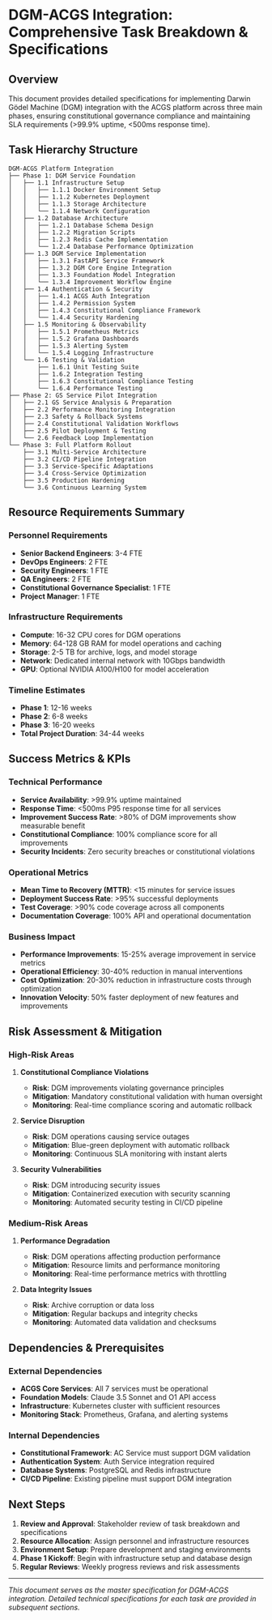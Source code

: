 # DGM-ACGS Integration: Comprehensive Task Breakdown & Specifications

## Overview

This document provides detailed specifications for implementing Darwin Gödel Machine (DGM) integration with the ACGS platform across three main phases, ensuring constitutional governance compliance and maintaining SLA requirements (>99.9% uptime, <500ms response time).

## Task Hierarchy Structure

```
DGM-ACGS Platform Integration
├── Phase 1: DGM Service Foundation
│   ├── 1.1 Infrastructure Setup
│   │   ├── 1.1.1 Docker Environment Setup
│   │   ├── 1.1.2 Kubernetes Deployment
│   │   ├── 1.1.3 Storage Architecture
│   │   └── 1.1.4 Network Configuration
│   ├── 1.2 Database Architecture
│   │   ├── 1.2.1 Database Schema Design
│   │   ├── 1.2.2 Migration Scripts
│   │   ├── 1.2.3 Redis Cache Implementation
│   │   └── 1.2.4 Database Performance Optimization
│   ├── 1.3 DGM Service Implementation
│   │   ├── 1.3.1 FastAPI Service Framework
│   │   ├── 1.3.2 DGM Core Engine Integration
│   │   ├── 1.3.3 Foundation Model Integration
│   │   └── 1.3.4 Improvement Workflow Engine
│   ├── 1.4 Authentication & Security
│   │   ├── 1.4.1 ACGS Auth Integration
│   │   ├── 1.4.2 Permission System
│   │   ├── 1.4.3 Constitutional Compliance Framework
│   │   └── 1.4.4 Security Hardening
│   ├── 1.5 Monitoring & Observability
│   │   ├── 1.5.1 Prometheus Metrics
│   │   ├── 1.5.2 Grafana Dashboards
│   │   ├── 1.5.3 Alerting System
│   │   └── 1.5.4 Logging Infrastructure
│   └── 1.6 Testing & Validation
│       ├── 1.6.1 Unit Testing Suite
│       ├── 1.6.2 Integration Testing
│       ├── 1.6.3 Constitutional Compliance Testing
│       └── 1.6.4 Performance Testing
├── Phase 2: GS Service Pilot Integration
│   ├── 2.1 GS Service Analysis & Preparation
│   ├── 2.2 Performance Monitoring Integration
│   ├── 2.3 Safety & Rollback Systems
│   ├── 2.4 Constitutional Validation Workflows
│   ├── 2.5 Pilot Deployment & Testing
│   └── 2.6 Feedback Loop Implementation
└── Phase 3: Full Platform Rollout
    ├── 3.1 Multi-Service Architecture
    ├── 3.2 CI/CD Pipeline Integration
    ├── 3.3 Service-Specific Adaptations
    ├── 3.4 Cross-Service Optimization
    ├── 3.5 Production Hardening
    └── 3.6 Continuous Learning System
```

## Resource Requirements Summary

### Personnel Requirements
- **Senior Backend Engineers**: 3-4 FTE
- **DevOps Engineers**: 2 FTE
- **Security Engineers**: 1 FTE
- **QA Engineers**: 2 FTE
- **Constitutional Governance Specialist**: 1 FTE
- **Project Manager**: 1 FTE

### Infrastructure Requirements
- **Compute**: 16-32 CPU cores for DGM operations
- **Memory**: 64-128 GB RAM for model operations and caching
- **Storage**: 2-5 TB for archive, logs, and model storage
- **Network**: Dedicated internal network with 10Gbps bandwidth
- **GPU**: Optional NVIDIA A100/H100 for model acceleration

### Timeline Estimates
- **Phase 1**: 12-16 weeks
- **Phase 2**: 6-8 weeks
- **Phase 3**: 16-20 weeks
- **Total Project Duration**: 34-44 weeks

## Success Metrics & KPIs

### Technical Performance
- **Service Availability**: >99.9% uptime maintained
- **Response Time**: <500ms P95 response time for all services
- **Improvement Success Rate**: >80% of DGM improvements show measurable benefit
- **Constitutional Compliance**: 100% compliance score for all improvements
- **Security Incidents**: Zero security breaches or constitutional violations

### Operational Metrics
- **Mean Time to Recovery (MTTR)**: <15 minutes for service issues
- **Deployment Success Rate**: >95% successful deployments
- **Test Coverage**: >90% code coverage across all components
- **Documentation Coverage**: 100% API and operational documentation

### Business Impact
- **Performance Improvements**: 15-25% average improvement in service metrics
- **Operational Efficiency**: 30-40% reduction in manual interventions
- **Cost Optimization**: 20-30% reduction in infrastructure costs through optimization
- **Innovation Velocity**: 50% faster deployment of new features and improvements

## Risk Assessment & Mitigation

### High-Risk Areas
1. **Constitutional Compliance Violations**
   - **Risk**: DGM improvements violating governance principles
   - **Mitigation**: Mandatory constitutional validation with human oversight
   - **Monitoring**: Real-time compliance scoring and automatic rollback

2. **Service Disruption**
   - **Risk**: DGM operations causing service outages
   - **Mitigation**: Blue-green deployment with automatic rollback
   - **Monitoring**: Continuous SLA monitoring with instant alerts

3. **Security Vulnerabilities**
   - **Risk**: DGM introducing security issues
   - **Mitigation**: Containerized execution with security scanning
   - **Monitoring**: Automated security testing in CI/CD pipeline

### Medium-Risk Areas
1. **Performance Degradation**
   - **Risk**: DGM operations affecting production performance
   - **Mitigation**: Resource limits and performance monitoring
   - **Monitoring**: Real-time performance metrics with throttling

2. **Data Integrity Issues**
   - **Risk**: Archive corruption or data loss
   - **Mitigation**: Regular backups and integrity checks
   - **Monitoring**: Automated data validation and checksums

## Dependencies & Prerequisites

### External Dependencies
- **ACGS Core Services**: All 7 services must be operational
- **Foundation Models**: Claude 3.5 Sonnet and O1 API access
- **Infrastructure**: Kubernetes cluster with sufficient resources
- **Monitoring Stack**: Prometheus, Grafana, and alerting systems

### Internal Dependencies
- **Constitutional Framework**: AC Service must support DGM validation
- **Authentication System**: Auth Service integration required
- **Database Systems**: PostgreSQL and Redis infrastructure
- **CI/CD Pipeline**: Existing pipeline must support DGM integration

## Next Steps

1. **Review and Approval**: Stakeholder review of task breakdown and specifications
2. **Resource Allocation**: Assign personnel and infrastructure resources
3. **Environment Setup**: Prepare development and staging environments
4. **Phase 1 Kickoff**: Begin with infrastructure setup and database design
5. **Regular Reviews**: Weekly progress reviews and risk assessments

---

*This document serves as the master specification for DGM-ACGS integration. Detailed technical specifications for each task are provided in subsequent sections.*
